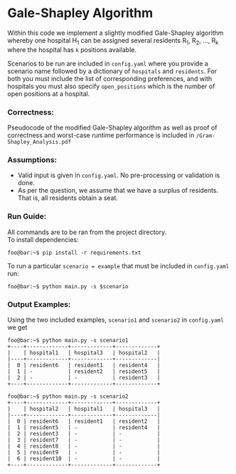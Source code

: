 # Gale-Shapley Algorithm 

Within this code we implement a slightly modified Gale-Shapley algorithm whereby one hospital H<sub>1</sub> can be assigned
several residents R<sub>1</sub>, R<sub>2</sub>, ..., R<sub>k</sub> where the hospital has ``k`` positions available. 


Scenarios to be run are included in `config.yaml` where you provide a scenario name followed by a dictionary of `hospitals` and `residents`. For both 
you must include the list of corresponding preferences, and with hospitals you must also specify  `open_positions` which is the number of open positions at a hospital. 

### Correctness: 
Pseudocode of the modified Gale-Shapley algorithm as well as proof of correctness and worst-case runtime performance is included 
in `/Gram-Shapley_Analysis.pdf`

### Assumptions: 
- Valid input is given in `config.yaml`. No pre-processing or validation is done. 
- As per the question, we assume that we have a surplus of residents. That is, all residents obtain a seat. 

### Run Guide:
All commands are to be ran from the project directory.    
To install dependencies: 
```console
foo@bar:~$ pip install -r requirements.txt
```
 To run a particular `scenario = example` that must be included in `config.yaml` run:
```console
foo@bar:~$ python main.py -s $scenario
```


### Output Examples:
Using the two included examples, `scenario1` and `scenario2` in `config.yaml` we get
```console
foo@bar:~$ python main.py -s scenario1
+----+-------------+-------------+-------------+
|    | hospital1   | hospital3   | hospital2   |
|----+-------------+-------------+-------------|
|  0 | resident6   | resident1   | resident4   |
|  1 | -           | resident2   | resident5   |
|  2 | -           | -           | resident3   |
+----+-------------+-------------+-------------+
```
```console
foo@bar:~$ python main.py -s scenario2
+----+-------------+-------------+-------------+
|    | hospital2   | hospital1   | hospital3   |
|----+-------------+-------------+-------------|
|  0 | resident6   | resident1   | resident2   |
|  1 | resident5   | -           | resident4   |
|  2 | resident3   | -           | -           |
|  3 | resident7   | -           | -           |
|  4 | resident8   | -           | -           |
|  5 | resident9   | -           | -           |
|  6 | resident10  | -           | -           |
+----+-------------+-------------+-------------+
```
